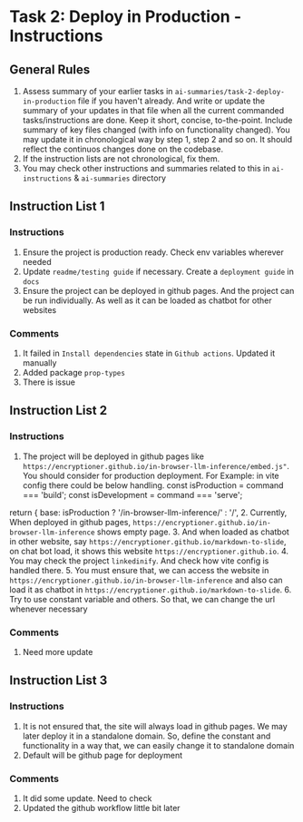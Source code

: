 <!-- /*
 * Ankur Mursalin
 *
 * https://encryptioner.github.io/
 *
 * Created on Mon Sep 01 2025
 */ -->

<!-- ## NOTE: You may use below instruction in claude from systematic command on claude
Assess the @ai-instructions/task-1-task-2-deploy-in-production.md file if u haven't already. 
Then follow the instructions of last instruction list of the file
Check this for reference: https://github.com/Encryptioner/markdown-to-slide/blob/master/ai-instructions/task-1-initial-setup.md -->


# Task 2: Deploy in Production - Instructions

## General Rules
1. Assess summary of your earlier tasks in `ai-summaries/task-2-deploy-in-production` file if you haven't already. And write or update the summary of your updates in that file when all the current commanded tasks/instructions are done. Keep it short, concise, to-the-point. Include summary of key files changed (with info on functionality changed). You may update it in chronological way by step 1, step 2 and so on. It should reflect the continuos changes done on the codebase.
2. If the instruction lists are not chronological, fix them.
3. You may check other instructions and summaries related to this in `ai-instructions` & `ai-summaries` directory


## Instruction List 1

### Instructions
1. Ensure the project is production ready. Check env variables wherever needed
2. Update `readme/testing guide` if necessary. Create a `deployment guide` in `docs`
3. Ensure the project can be deployed in github pages. And the project can be run individually. As well as it can be loaded as chatbot for other websites


### Comments
1. It failed in `Install dependencies` state in `Github actions`. Updated it manually
2. Added package `prop-types`
3. There is issue



## Instruction List 2

### Instructions
1. The project will be deployed in github pages like `https://encryptioner.github.io/in-browser-llm-inference/embed.js"`. You should consider for production deployment. For Example: in vite config there could be below handling.
   const isProduction = command === 'build';
  const isDevelopment = command === 'serve';
  
  return {
  base: isProduction ? '/in-browser-llm-inference/' : '/',
2. Currently, When deployed in github pages, `https://encryptioner.github.io/in-browser-llm-inference` shows empty page.
3. And when loaded as chatbot in other website, say `https://encryptioner.github.io/markdown-to-slide`, on chat bot load, it shows this website `https://encryptioner.github.io`.
4. You may check the project `linkedinify`. And check how vite config is handled there.
5. You must ensure that, we can access the website in `https://encryptioner.github.io/in-browser-llm-inference` and also can load it as chatbot in `https://encryptioner.github.io/markdown-to-slide`.
6. Try to use constant variable and others. So that, we can change the url whenever necessary

### Comments
1. Need more update


## Instruction List 3

### Instructions
1. It is not ensured that, the site will always load in github pages. We may later deploy it in a standalone domain. So, define the constant and functionality in a way that, we can easily change it to standalone domain
2. Default will be github page for deployment

### Comments
1. It did some update. Need to check
2. Updated the github workflow little bit later
